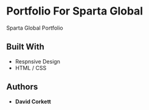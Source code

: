 
# Portfolio For Sparta Global

Sparta Global Portfolio



## Built With

* Respnsive Design
* HTML / CSS 

## Authors

* **David Corkett** 

